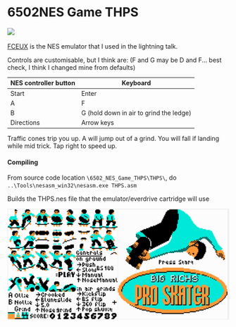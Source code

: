 # 6502NES Game THPS

![](https://github.com/Richard-Steele-Bluefruit/6502_NES_Game_THPS/blob/main/thpsGameGIF.gif)

[FCEUX](https://fceux.com/web/download.html) is the NES emulator that I used in the lightning talk.

Controls are customisable, but I think are: (F and G may be D and F... best check, I think I changed mine from defaults)

| NES controller button | Keyboard |
|-----------------------|----------|
| Start | Enter |
| A | F |
| B | G (hold down in air to grind the ledge) |
| Directions | Arrow keys |

Traffic cones trip you up. A will jump out of a grind. You will fall if landing while mid trick. Tap right to speed up.

#### Compiling

From source code location `\6502_NES_Game_THPS\THPS\`, do `..\Tools\nesasm_win32\nesasm.exe THPS.asm`

Builds the THPS.nes file that the emulator/everdrive cartridge will use

![SpriteSheet](https://github.com/Richard-Steele-Bluefruit/6502_NES_Game_THPS/blob/main/SpriteSheet.png "Sprite sheet")
